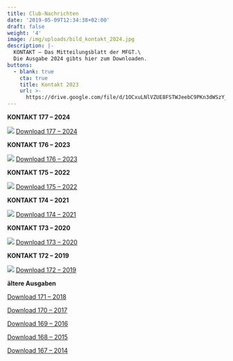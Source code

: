 ```yaml
---
title: Club-Nachrichten
date: '2019-05-09T12:34:38+02:00'
draft: false
weight: '4'
image: /img/uploads/bild_kontakt_2024.jpg
description: |-
  KONTAKT – Das Mitteilungsblatt der MFGT.\
  Die Ausgabe 2024 gibts hier zum Downloaden.
buttons:
  - blank: true
    cta: true
    title: Kontakt 2023
    url: >-
      https://drive.google.com/file/d/1OCxuLNlVZUE8FSTWJeebC9PKn3dWSzY_/view?usp=share_link
---
```

**KONTAKT 177 – 2024**

![](/img/uploads/bild_kontakt_2024.jpg)
[Download 177 – 2024](https://drive.google.com/file/d/17xTeDBDtNbmtrI0vTp2O7ZgLQzEGY11p/view?usp=sharing)

**KONTAKT 176 – 2023**

![](/img/uploads/bild_kontakt_2023.jpg)
[Download 176 – 2023](https://drive.google.com/file/d/1OCxuLNlVZUE8FSTWJeebC9PKn3dWSzY_/view?usp=sharing)

**KONTAKT 175 – 2022**

![](/img/uploads/bild_kontakt_2022.jpg)
[Download 175 – 2022](https://drive.google.com/file/d/1qGFv7WJHdteE21Eccr5GLjeapEhvY49f/view?usp=sharing)

**KONTAKT 174 – 2021**

![](/img/uploads/bild_kontakt_2021.jpg)
[Download 174 – 2021](https://drive.google.com/file/d/1uIgxggjtdrgSnbXxJwRuMLaxWy255I1q/view?usp=sharing)

**KONTAKT 173 – 2020**

![](/img/uploads/bild_kontakt_2020.jpg)
[Download 173 – 2020](https://drive.google.com/file/d/1oKwUh7uUmhBRYASxc06x7KOEwNLdE28J/view?usp=sharing)

**KONTAKT 172 – 2019**

![](/img/uploads/bild_kontakt_2019.jpg)
[Download 172 – 2019](https://drive.google.com/a/mfgt.ch/file/d/1fFxHhohEl0UZIoJxo6pzYQk11M4gHPmi/view?usp=sharing)

**ältere Ausgaben**

[Download 171 – 2018](https://drive.google.com/a/mfgt.ch/file/d/1MowdujVOWUDSffqqXNsobCI31XhxrqOz/view?usp=sharing)

[Download 170 – 2017](https://drive.google.com/a/mfgt.ch/file/d/1ysmsMVpPK8_L2kfXvxtPNcOod8AbwA6J/view?usp=sharing)

[Download 169 – 2016](https://drive.google.com/file/d/1jeyKcIwEaoY6AAAprE6SWzCLk3GtwTAM/view?usp=sharing)

[Download 168 – 2015](https://drive.google.com/file/d/1w1LOk7_JQ60WHizd-hiT4Q_kNFS5J3iP/view?usp=sharing)

[Download 167 – 2014](https://drive.google.com/file/d/1flaPfNi1VmQydBRuez5YgRgm1JBBhoSv/view?usp=sharing)
